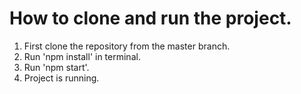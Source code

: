 # How to clone and run the project.
1. First clone the repository from the master branch.
2. Run 'npm install' in terminal.
3. Run 'npm start'.
4. Project is running.
